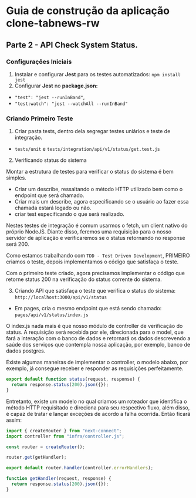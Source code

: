 # Guia de construção da aplicação clone-tabnews-rw

## Parte 2 - API Check System Status.

### Configurações Iniciais

1. Instalar e configurar **Jest** para os testes automatizados: `npm install jest`
2. Configurar **Jest** no **package.json:**

- `"test": "jest --runInBand"`,
- `"test:watch": "jest --watchAll --runInBand"`

### Criando Primeiro Teste

1. Criar pasta tests, dentro dela segregar testes uniários e teste de integração.

- `tests/unit` e `tests/integration/api/v1/status/get.test.js`

2. Verificando status do sistema

Montar a estrutura de testes para verificar o status do sistema é bem simples.

- Criar um describe, ressaltando o método HTTP utilizado bem como o endpoint que será chamado.
- Criar mais um describe, agora especificando se o usuário ao fazer essa chamada estará logado ou não.
- criar test especificando o que será realizado.

Nestes testes de integração é comum usarmos o fetch, um client nativo do próprio NodeJS.
Diante disso, feremos uma requisição para o nosso servidor de aplicação e verificaremos se o status retornando no response será 200.

Como estamos trabalhando com `TDD - Test Driven Development`, PRIMEIRO criamos o teste, depois implementamos o código que satisfaça o teste.

Com o primeiro teste criado, agora precisamos implementar o código que retorne status 200 na verificação do status corrente do sistema.

3. Criando API que satisfaça o teste que verifica o status do sistema: `http://localhost:3000/api/v1/status`

- Em pages, cria o mesmo endpoint que está sendo chamado: `pages/api/v1/status/index.js`

O index.js nada mais é que nosso módulo de controller de verificação do status. A requisição será recebida por ele, direcionada para o model, que fará a interação com o banco de dados e retornará os dados descrevendo a saúde dos serviços que contempla nossa aplicação, por exemplo, banco de dados postgres.

Existe algumas maneiras de implementar o controller, o modelo abaixo, por exemplo, já consegue receber e responder as requisições perfeitamente.

```javascript
export default function status(request, response) {
  return response.status(200).json({});
}
```

Entretanto, existe um modelo no qual criamos um roteador que identifica o método HTTP requisitado e direciona para seu respectivo fluxo, além disso, é capaz de tratar e lançar exceções de acordo a falha ocorrida. Então ficará assim:

```javascript
import { createRouter } from "next-connect";
import controller from "infra/controller.js";

const router = createRouter();

router.get(getHandler);

export default router.handler(controller.errorHandlers);

function getHandler(request, response) {
  return response.status(200).json({});
}
```
